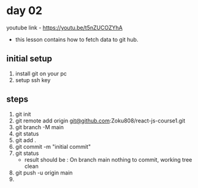 # day 02

youtube link -  https://youtu.be/t5nZUCOZYhA

* this lesson contains how to fetch data to git hub.

## initial setup

1. install git on your pc 
2. setup ssh key

## steps

1. git init
2. git remote add origin git@github.com:Zoku808/react-js-course1.git
3. git branch -M main
4. git status
5. git add .
6. git commit -m "initial commit"
7. git status 
    - result should be : On branch main nothing to commit, working tree clean
6. git push -u origin main
7. 
